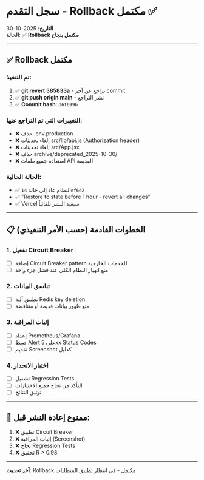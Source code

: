 # سجل التقدم - Rollback مكتمل ✅

**التاريخ**: 2025-10-30  
**الحالة**: ✅ **Rollback مكتمل بنجاح**

---

## ✅ Rollback مكتمل

### تم التنفيذ:
1. ✅ **git revert 385833a** - تراجع عن آخر commit
2. ✅ **git push origin main** - نشر التراجع
3. ✅ **Commit hash**: `d6f699b`

### التغييرات التي تم التراجع عنها:
- ❌ حذف .env.production
- ❌ إلغاء تحديثات src/lib/api.js (Authorization header)
- ❌ إلغاء تحديثات src/App.jsx
- ❌ حذف archive/deprecated_2025-10-30/
- ❌ استعادة جميع ملفات API القديمة

### الحالة الحالية:
- ✅ النظام عاد إلى حالة `14ef6e2`
- ✅ "Restore to state before 1 hour - revert all changes"
- ✅ Vercel سيعيد النشر تلقائياً

---

## 📋 الخطوات القادمة (حسب الأمر التنفيذي)

### 1. تفعيل Circuit Breaker
- [ ] إضافة Circuit Breaker pattern للخدمات الخارجية
- [ ] منع انهيار النظام الكلي عند فشل جزء واحد

### 2. تناسق البيانات
- [ ] تطبيق آلية Redis key deletion
- [ ] منع ظهور بيانات قديمة أو متناقضة

### 3. إثبات المراقبة
- [ ] إعداد Prometheus/Grafana
- [ ] ضبط Alert على 5xx Status Codes
- [ ] تقديم Screenshot كدليل

### 4. اختبار الانحدار
- [ ] تشغيل Regression Tests
- [ ] التأكد من نجاح جميع الاختبارات
- [ ] توثيق النتائج

---

## 🚫 ممنوع إعادة النشر قبل:

1. ❌ تطبيق Circuit Breaker
2. ❌ إثبات المراقبة (Screenshot)
3. ❌ نجاح Regression Tests
4. ❌ تحقيق R > 0.98

---

**آخر تحديث**: Rollback مكتمل - في انتظار تطبيق المتطلبات
